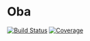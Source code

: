 # Oba

[![Build Status](https://github.com/josePereiro/Oba.jl/actions/workflows/CI.yml/badge.svg?branch=main)](https://github.com/josePereiro/Oba.jl/actions/workflows/CI.yml?query=branch%3Amain)
[![Coverage](https://codecov.io/gh/josePereiro/Oba.jl/branch/main/graph/badge.svg)](https://codecov.io/gh/josePereiro/Oba.jl)
